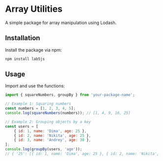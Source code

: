 # Array Utilities

A simple package for array manipulation using Lodash.

## Installation

Install the package via npm:
```bash
npm install lab5js
```
## Usage

Import and use the functions:

```javascript
import { squareNumbers, groupBy } from 'your-package-name';

// Example 1: Squaring numbers
const numbers = [1, 2, 3, 4, 5];
console.log(squareNumbers(numbers)); // [1, 4, 9, 16, 25]

// Example 2: Grouping objects by a key
const users = [
    { id: 1, name: 'Dima', age: 25 },
    { id: 2, name: 'Nikita', age: 25 },
    { id: 3, name: 'Andrey', age: 30 },
];
console.log(groupBy(users, 'age'));
// { '25': [{ id: 1, name: 'Dima', age: 25 }, { id: 2, name: 'Nikita', age: 25 }], '30': [{ id: 3, name: 'Andrey', age: 30 }] }
